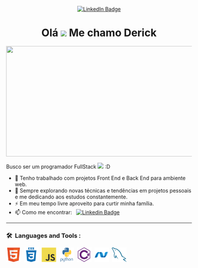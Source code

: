 
<p align="center">
<a href="https://www.linkedin.com/in/arcederick/"><img src="https://img.shields.io/badge/LinkedIn-blue?style=for-the-badge&logo=linkedin&logoColor=white" alt="LinkedIn Badge" target: blank></a>
</p>



<h1 align="center">Olá <img src="https://media.giphy.com/media/hvRJCLFzcasrR4ia7z/giphy.gif" width="40"> Me chamo Derick</h1>

<p align="center"><img src="https://media.giphy.com/media/dWesBcTLavkZuG35MI/giphy.gif" width="600" height="300"  /></p>



Busco ser um programador FullStack <img src="https://media.giphy.com/media/WUlplcMpOCEmTGBtBW/giphy.gif" width="30"> :D

- 🔭 Tenho trabalhado com projetos Front End e Back End para ambiente web.
- 🌱 Sempre explorando novas técnicas e tendências em projetos pessoais e me dedicando aos estudos constantemente.
- ⚡ Em meu tempo livre aproveito para curtir minha família.
- 📫 Como me encontrar: &nbsp; [![Linkedin Badge](https://img.shields.io/badge/-arcederick-blue?style=flat&logo=Linkedin&logoColor=white)](https://www.linkedin.com/in/arcederick/)

---

### 🛠 &nbsp;Languages and Tools :

<p>

  <img src="https://github.com/devicons/devicon/blob/master/icons/html5/html5-original.svg" title="HTML5" alt="HTML" width="40" height="40"/>&nbsp;
  <img src="https://github.com/devicons/devicon/blob/master/icons/css3/css3-plain-wordmark.svg"  title="CSS3" alt="CSS3" width="40" height="40"/>&nbsp;
  <img src="https://github.com/devicons/devicon/blob/master/icons/javascript/javascript-original.svg" title="JavaScript" alt="JavaScript" width="40" height="40"/>&nbsp;
  <img src="https://raw.githubusercontent.com/devicons/devicon/55609aa5bd817ff167afce0d965585c92040787a/icons/python/python-original-wordmark.svg" title="Python"  alt="python" width="40" height="40"/>&nbsp;
  <img src="https://github.com/devicons/devicon/blob/master/icons/csharp/csharp-line.svg" title="csharp" alt="csharp" width="40" height="40"/>&nbsp;
  <img src="https://github.com/devicons/devicon/blob/master/icons/dot-net/dot-net-original.svg" title="dotnet" alt="dotnet" width="40" height="40"/>&nbsp;
  <img src="https://github.com/devicons/devicon/blob/master/icons/mysql/mysql-original.svg" title="MySQL"  alt="MySQL" width="40" height="40"/>&nbsp;


  
</p>











































